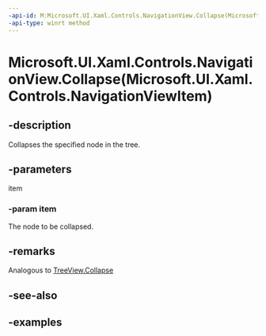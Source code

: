 ```yaml
---
-api-id: M:Microsoft.UI.Xaml.Controls.NavigationView.Collapse(Microsoft.UI.Xaml.Controls.NavigationViewItem)
-api-type: winrt method
---
```


# Microsoft.UI.Xaml.Controls.NavigationView.Collapse(Microsoft.UI.Xaml.Controls.NavigationViewItem)

<!--
public void Collapse (Microsoft.UI.Xaml.Controls.NavigationViewItem item);
-->


## -description
Collapses the specified node in the tree.

## -parameters
item

### -param item
The node to be collapsed.

## -remarks

Analogous to [TreeView.Collapse](/windows/winui/api/microsoft.UI.Xaml.Controls.TreeView.Collapse)

## -see-also

## -examples
